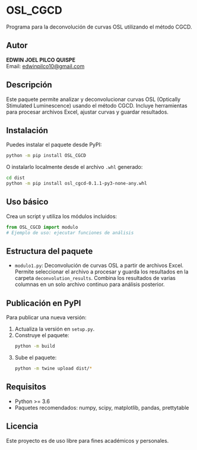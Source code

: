 # OSL_CGCD

Programa para la deconvolución de curvas OSL utilizando el método CGCD.

## Autor
**EDWIN JOEL PILCO QUISPE**  
Email: edwinpilco10@gmail.com

## Descripción
Este paquete permite analizar y deconvolucionar curvas OSL (Optically Stimulated Luminescence) usando el método CGCD. Incluye herramientas para procesar archivos Excel, ajustar curvas y guardar resultados.

## Instalación
Puedes instalar el paquete desde PyPI:

```bash
python -m pip install OSL_CGCD
```

O instalarlo localmente desde el archivo `.whl` generado:

```bash
cd dist
python -m pip install osl_cgcd-0.1.1-py3-none-any.whl
```

## Uso básico
Crea un script y utiliza los módulos incluidos:

```python
from OSL_CGCD import modulo
# Ejemplo de uso: ejecutar funciones de análisis
```

## Estructura del paquete

- `modulo1.py`: Deconvolución de curvas OSL a partir de archivos Excel. Permite seleccionar el archivo a procesar y guarda los resultados en la carpeta `deconvolution_results`. Combina los resultados de varias columnas en un solo archivo continuo para análisis posterior.


## Publicación en PyPI
Para publicar una nueva versión:
1. Actualiza la versión en `setup.py`.
2. Construye el paquete:
	```bash
	python -m build
	```
3. Sube el paquete:
	```bash
	python -m twine upload dist/*
	```

## Requisitos
- Python >= 3.6
- Paquetes recomendados: numpy, scipy, matplotlib, pandas, prettytable

## Licencia
Este proyecto es de uso libre para fines académicos y personales.
